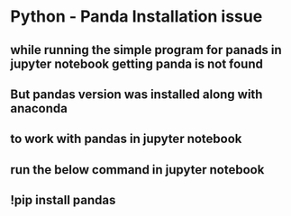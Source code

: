 <h1>Python - Panda Installation issue </h1>
<h2>while running the simple program for panads in jupyter notebook getting panda is not found</h2>
<H2>But pandas version was installed along with anaconda </H2>
<h2>to work with pandas in jupyter notebook</h2>
<h2>run the below command in jupyter notebook</h2>
<h2>!pip install pandas</h2>
